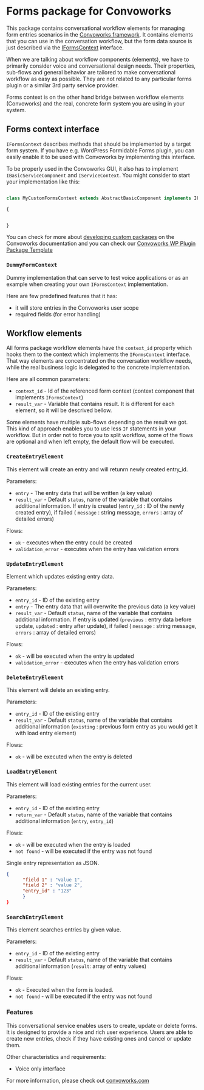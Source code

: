 # Forms package for Convoworks


This package contains conversational workflow elements for managing form entries scenarios in the [Convoworks framework](https://github.com/zef-dev/convoworks-core). It contains elements that you can use in the conversation workflow, but the form data source is just described via the [IFormsContext](https://github.com/zef-dev/convoworks-pckg-forms/blob/main/src/Convo/Pckg/Forms/IFormsContext.php) interface.

When we are talking about workflow components (elements), we have to primarily consider voice and conversational design needs. Their properties, sub-flows and general behavior are tailored to make conversational workflow as easy as possible. They are not related to any particular forms plugin or a similar 3rd party service provider.

Forms context is on the other hand bridge between workflow elements (Convoworks) and the real, concrete form system you are using in your system.

## Forms context interface

`IFormsContext` describes methods that should be implemented by a target form system. If you have e.g. WordPress Formidable Forms plugin, you can easily enable it to be used with Convoworks by implementing this interface.

To be properly used in the Convoworks GUI, it also has to implement `IBasicServiceComponent` and `IServiceContext`. You might consider to start your implementation like this:

```php

class MyCustomFormsContext extends AbstractBasicComponent implements IFormsContext, IServiceContext

{


}

```

You can check for more about [developing custom packages](https://convoworks.com/docs/developers/develop-custom-packages/) on the Convoworks documentation and you can check our [Convoworks WP Plugin Package Template](https://github.com/zef-dev/convoworks-wp-plugin-package-template)


### `DummyFormContext`

Dummy implementation that can serve to test voice applications or as an example when creating your own `IFormsContext` implementation.

Here are few predefined features that it has:

* it will store entries in the Convoworks user scope
* required fields (for error handling)


## Workflow elements

All forms package workflow elements have the `context_id` property which hooks them to the context which implements the `IFormsContext` interface. That way elements are concentrated on the conversation workflow needs, while the real business logic is delegated to the concrete implementation.

Here are all common parameters:

* `context_id` - Id of the referenced form context (context component that implements `IFormsContext`)
* `result_var` - Variable that contains result. It is different for each element, so it will be descrived bellow.

Some elements have multiple sub-flows depending on the result we got. This kind of approach enables you to use less `IF` statements in your workflow. But in order not to force you to split workflow, some of the flows are optional and when left empty, the default flow will be executed.


### `CreateEntryElement`

This element will create an entry and will retunrn newly created entry_id.

Parameters:

* `entry` - The entry data that will be written (a key value)
* `result_var` - Default `status`, name of the variable that contains additional information. If entry is created (`entry_id` : ID of the newly created entry), if failed ( `message` : string message, `errors` : array of detailed errors)

Flows:

* `ok` - executes when the entry could be created
* `validation_error` - executes when the entry has validation errors


### `UpdateEntryElement`

Element which updates existing entry data.

Parameters:

* `entry_id` - ID of the existing entry
* `entry` - The entry data that will overwrite the previous data (a key value)
* `result_var` - Default `status`, name of the variable that contains additional information. If entry is updated (`previous` : entry data before update, `updated` : entry after update), if failed ( `message` : string message, `errors` : array of detailed errors)

Flows:
* `ok` - will be executed when the entry is updated
* `validation_error` - executes when the entry has validation errors

### `DeleteEntryElement`

This element will delete an existing entry.

Parameters:

* `entry_id` - ID of the existing entry
* `result_var` - Default `status`, name of the variable that contains additional information (`existing` : previous form entry as you would get it with load entry element)

Flows:
* `ok` - will be executed when the entry is deleted


### `LoadEntryElement`

This element will load existing entries for the current user.

Parameters:

* `entry_id` - ID of the existing entry
* `return_var` - Default `status`, name of the variable that contains additional information (`entry`, `entry_id`)

Flows:
* `ok` - will be executed when the entry is loaded
* `not found` - will be executed if the entry was not found

Single entry representation as JSON.

```json
{
      "field 1" : "value 1",
      "field 2" : "value 2",
      "entry_id" : "123"
      }
}
```


### `SearchEntryElement`

This element searches entries by given value.

Parameters:

* `entry_id` - ID of the existing entry
* `result_var` - Default `status`, name of the variable that contains additional information (`result`: array of entry values)

Flows:
* `ok` - Executed when the form is loaded.
* `not found` - will be executed if the entry was not found


### Features

This conversational service enables users to create, update or delete forms. It is designed to provide a nice and rich user experience.
Users are able to create new entries, check if they have existing ones and cancel or update them.

Other characteristics and requirements:

* Voice only interface

[//]: # (* It will require from user to enable access to profile data in Alexa app &#40;name, email&#41;)



[//]: # (### Initial setup)

[//]: # ()
[//]: # (If you just installed Convoworks WP, you might want to check the [Connect to Amazon and create your first Alexa skill]&#40;https://youtu.be/7lx5_ZqazvA&#41; from our [Convoworks basics]&#40;https://youtube.com/playlist?list=PL9eUOVS2fICHc7FF48opQyOWUDVvNoNFD&#41; video tutorial series.)

[//]: # ()
[//]: # (Open Convoworks WP services view and click on the "Create new" button.)

[//]: # (Enter your service name, select the "My Booking" template and press the "Submit" button.)

[//]: # ()
[//]: # (Now navigate to the service "Configuration" view and select "amazon alexa" configuration button. In the "Amazon Alexa Skill Permissions" section check the "Full Name" and the "Customer Email Address" checkboxes. Press "Save configuration" and your service will be propagated to Alexa Console.)

[//]: # ()
[//]: # (You might also change `APP_NAME` in the "Variables'' view. If you plan to use some other appointment context, you should change `APPOINTMENTS` to the appropriate id.)

[//]: # ()
[//]: # (Go to the Alexa app &#40;or web app https://alexa.amazon.com&#41;, click on "Your Skills", select the "Dev skills" tab, find your new skill and enable it.)

[//]: # ()
[//]: # (Your Booking skill now can be tested on your Alexa enabled devices.)

[//]: # ()
[//]: # ()
[//]: # (---)

For more information, please check out [convoworks.com](https://convoworks.com)
